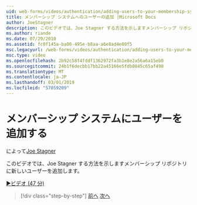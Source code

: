 ```yaml
---
uid: web-forms/videos/authentication/adding-users-to-your-membership-system
title: メンバーシップ システムへのユーザーの追加 |Microsoft Docs
author: JoeStagner
description: このビデオでは、Joe Stagner する方法を示しますメンバーシップ リポジトリに新しいユーザーを追加します。
ms.author: riande
ms.date: 07/29/2010
ms.assetid: fc0f145a-ba00-495e-b8aa-a6e8ad4e80f5
msc.legacyurl: /web-forms/videos/authentication/adding-users-to-your-membership-system
msc.type: video
ms.openlocfilehash: 2b92c58f4fddf1362972fa3b1e8e2a56a6a15eb0
ms.sourcegitcommit: 24b1f6decbb17bb22a45166e5fdb0845c65af498
ms.translationtype: MT
ms.contentlocale: ja-JP
ms.lasthandoff: 03/01/2019
ms.locfileid: "57059209"
---
```

<a name="adding-users-to-your-membership-system"></a>メンバーシップ システムにユーザーを追加する
====================
によって[Joe Stagner](https://github.com/JoeStagner)

このビデオでは、Joe Stagner する方法を示しますメンバーシップ リポジトリに新しいユーザーを追加します。

[&#9654;ビデオ (47 分)](https://channel9.msdn.com/Blogs/ASP-NET-Site-Videos/adding-users-to-your-membership-system)

> [!div class="step-by-step"]
> [前へ](validating-users-with-the-login-control.md)
> [次へ](logging-users-into-your-membership-system.md)
